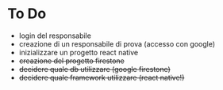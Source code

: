 # To Do

- login del responsabile
- creazione di un responsabile di prova (accesso con google)
- inizializzare un progetto react native
- ~~creazione del progetto firestone~~
- ~~decidere quale db utilizzare (google firestone)~~
- ~~decidere quale framework utilizzare (react native!)~~
